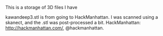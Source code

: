 This is a storage of 3D files I have

kawandeep3.stl is from going to HackManhattan.  I was scanned using a
skanect, and the .stl was post-processed a bit.
HackManhattan: http://hackmanhattan.com/, @hackmanhattan.

